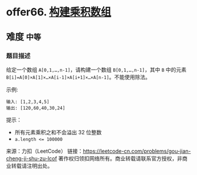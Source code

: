 # offer66. [构建乘积数组](https://leetcode-cn.com/problems/gou-jian-cheng-ji-shu-zu-lcof/)  
<font size=5> 难度 `中等` </font>
---

### 题目描述

给定一个数组 `A[0,1,…,n-1]`，请构建一个数组 `B[0,1,…,n-1]`，其中 `B` 中的元素 `B[i]=A[0]×A[1]×…×A[i-1]×A[i+1]×…×A[n-1]`。不能使用除法。


示例:
```
输入: [1,2,3,4,5]
输出: [120,60,40,30,24]
```

提示：

* 所有元素乘积之和不会溢出 32 位整数
* `a.length <= 100000`

来源：力扣（LeetCode）
链接：https://leetcode-cn.com/problems/gou-jian-cheng-ji-shu-zu-lcof
著作权归领扣网络所有。商业转载请联系官方授权，非商业转载请注明出处。
